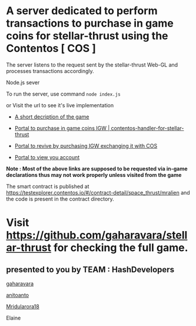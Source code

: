 # A server dedicated to perform transactions to purchase in game coins for stellar-thrust using the Contentos [ COS ]

The server listens to the request sent by the stellar-thrust Web-GL and processes transactions accordingly.


Node.js sever


To run the server, use command `node index.js`


or Visit the url to see it's live implementation 
* [A short decription of the game ](https://block-contentos.herokuapp.com/)

* [Portal to purchase in game coins IGW | contentos-handler-for-stellar-thrust ](https://block-contentos.herokuapp.com/transact)

* [Portal to revive by purchasing IGW exchanging it with COS ](https://block-contentos.herokuapp.com/revive)

* [Portal to view you account ](https://block-contentos.herokuapp.com/account)

**Note : Most of the above links are supposed to be requested via in-game declarations thus may not work properly unless visited from the game**

The smart contract is published at https://testexplorer.contentos.io/#/contract-detail/space_thrust/mralien and the code is present
in the contract directory.

# Visit https://github.com/gaharavara/stellar-thrust for checking the full game.

## presented to you by TEAM : HashDevelopers 

[gaharavara](https://github.com/gaharavara)

[anitoanto](https://github.com/anitoanto) 

[Mridularora18](https://github.com/Mridularora18)

Elaine
